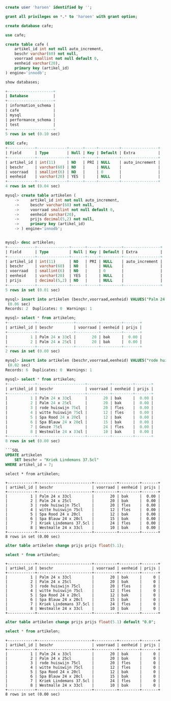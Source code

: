 ```SQL
create user 'haroen' identified by '';

grant all privileges on *.* to 'haroen' with grant option;

create database cafe;

use cafe;

create table cafe (
    artikel_id int not null auto_increment,
    beschr varchar(60) not null,
    voorraad smallint not null default 0,
    eenheid varchar(20),
    primary key (artikel_id)
) engine='innodb';

show databases;
```

```SQL
+--------------------+
| Database           |
+--------------------+
| information_schema |
| cafe               |
| mysql              |
| performance_schema |
| test               |
+--------------------+
5 rows in set (0.10 sec)
```
```SQL
DESC cafe;
+------------+-------------+------+-----+---------+----------------+
| Field      | Type        | Null | Key | Default | Extra          |
+------------+-------------+------+-----+---------+----------------+
| artikel_id | int(11)     | NO   | PRI | NULL    | auto_increment |
| beschr     | varchar(60) | NO   |     | NULL    |                |
| voorraad   | smallint(6) | NO   |     | 0       |                |
| eenheid    | varchar(20) | YES  |     | NULL    |                |
+------------+-------------+------+-----+---------+----------------+
4 rows in set (0.04 sec)

mysql> create table artikelen (
    ->     artikel_id int not null auto_increment,
    ->     beschr varchar(60) not null,
    ->     voorraad smallint not null default 0,
    ->     eenheid varchar(20),
    ->     prijs decimal(5,2) not null,
    ->     primary key (artikel_id)
    -> ) engine='innodb';


mysql> desc artikelen;
+------------+--------------+------+-----+---------+----------------+
| Field      | Type         | Null | Key | Default | Extra          |
+------------+--------------+------+-----+---------+----------------+
| artikel_id | int(11)      | NO   | PRI | NULL    | auto_increment |
| beschr     | varchar(60)  | NO   |     | NULL    |                |
| voorraad   | smallint(6)  | NO   |     | 0       |                |
| eenheid    | varchar(20)  | YES  |     | NULL    |                |
| prijs      | decimal(5,2) | NO   |     | NULL    |                |
+------------+--------------+------+-----+---------+----------------+
5 rows in set (0.01 sec)

mysql> insert into artikelen (beschr,voorraad,eenheid) VALUES("Palm 24 x 33cl","20","bak"),("Palm 24 x 25cl","20","bak");
 (0.06 sec)
Records: 2  Duplicates: 0  Warnings: 1

mysql> select * from artikelen;
+------------+----------------+----------+---------+-------+
| artikel_id | beschr         | voorraad | eenheid | prijs |
+------------+----------------+----------+---------+-------+
|          1 | Palm 24 x 33cl |       20 | bak     |  0.00 |
|          2 | Palm 24 x 25cl |       20 | bak     |  0.00 |
+------------+----------------+----------+---------+-------+
2 rows in set (0.00 sec)

mysql> insert into artikelen (beschr,voorraad,eenheid) VALUES("rode huiswijn 75cl","20","fles"),("witte huiswijn 75cl","12","fles"),("Spa Rood 24 x 20cl","12","bak"),("Spa Blauw 24 x 20cl","15","bak"),("Geuze 75cl","24","fles"),("Westmalle 24 x 33cl","10","bak");
 (0.02 sec)
Records: 6  Duplicates: 0  Warnings: 1

mysql> select * from artikelen;
+------------+---------------------+----------+---------+-------+
| artikel_id | beschr              | voorraad | eenheid | prijs |
+------------+---------------------+----------+---------+-------+
|          1 | Palm 24 x 33cl      |       20 | bak     |  0.00 |
|          2 | Palm 24 x 25cl      |       20 | bak     |  0.00 |
|          3 | rode huiswijn 75cl  |       20 | fles    |  0.00 |
|          4 | witte huiswijn 75cl |       12 | fles    |  0.00 |
|          5 | Spa Rood 24 x 20cl  |       12 | bak     |  0.00 |
|          6 | Spa Blauw 24 x 20cl |       15 | bak     |  0.00 |
|          7 | Geuze 75cl          |       24 | fles    |  0.00 |
|          8 | Westmalle 24 x 33cl |       10 | bak     |  0.00 |
+------------+---------------------+----------+---------+-------+
8 rows in set (0.00 sec)

```SQL
UPDATE artikelen
    SET beschr = "Kriek Lindemans 37.5cl"
WHERE artikel_id = 7;
```

```
select * from artikelen;
```

```
+------------+------------------------+----------+---------+-------+
| artikel_id | beschr                 | voorraad | eenheid | prijs |
+------------+------------------------+----------+---------+-------+
|          1 | Palm 24 x 33cl         |       20 | bak     |  0.00 |
|          2 | Palm 24 x 25cl         |       20 | bak     |  0.00 |
|          3 | rode huiswijn 75cl     |       20 | fles    |  0.00 |
|          4 | witte huiswijn 75cl    |       12 | fles    |  0.00 |
|          5 | Spa Rood 24 x 20cl     |       12 | bak     |  0.00 |
|          6 | Spa Blauw 24 x 20cl    |       15 | bak     |  0.00 |
|          7 | Kriek Lindemans 37.5cl |       24 | fles    |  0.00 |
|          8 | Westmalle 24 x 33cl    |       10 | bak     |  0.00 |
+------------+------------------------+----------+---------+-------+
8 rows in set (0.00 sec)
```

```SQL
alter table artikelen change prijs prijs float(5.1);

select * from artikelen;
```

```
+------------+------------------------+----------+---------+-------+
| artikel_id | beschr                 | voorraad | eenheid | prijs |
+------------+------------------------+----------+---------+-------+
|          1 | Palm 24 x 33cl         |       20 | bak     |     0 |
|          2 | Palm 24 x 25cl         |       20 | bak     |     0 |
|          3 | rode huiswijn 75cl     |       20 | fles    |     0 |
|          4 | witte huiswijn 75cl    |       12 | fles    |     0 |
|          5 | Spa Rood 24 x 20cl     |       12 | bak     |     0 |
|          6 | Spa Blauw 24 x 20cl    |       15 | bak     |     0 |
|          7 | Kriek Lindemans 37.5cl |       24 | fles    |     0 |
|          8 | Westmalle 24 x 33cl    |       10 | bak     |     0 |
+------------+------------------------+----------+---------+-------+
```

```SQL
alter table artikelen change prijs prijs float(5.1) default "0.0";
```

```SQL
select * from artikelen;
```

```
+------------+------------------------+----------+---------+-------+
| artikel_id | beschr                 | voorraad | eenheid | prijs |
+------------+------------------------+----------+---------+-------+
|          1 | Palm 24 x 33cl         |       20 | bak     |     0 |
|          2 | Palm 24 x 25cl         |       20 | bak     |     0 |
|          3 | rode huiswijn 75cl     |       20 | fles    |     0 |
|          4 | witte huiswijn 75cl    |       12 | fles    |     0 |
|          5 | Spa Rood 24 x 20cl     |       12 | bak     |     0 |
|          6 | Spa Blauw 24 x 20cl    |       15 | bak     |     0 |
|          7 | Kriek Lindemans 37.5cl |       24 | fles    |     0 |
|          8 | Westmalle 24 x 33cl    |       10 | bak     |     0 |
+------------+------------------------+----------+---------+-------+
8 rows in set (0.00 sec)
```